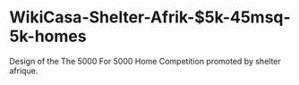 # WikiCasa-Shelter-Afrik-$5k-45msq-5k-homes
Design of the The 5000 For 5000 Home Competition promoted by shelter afrique.
